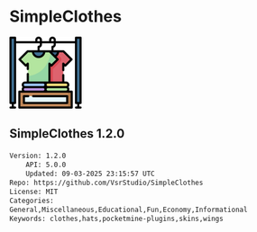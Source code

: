 # SimpleClothes
<img src="https://raw.githubusercontent.com/VsrStudio/SimpleClothes/04c6e8469a9c2b6c7511d073f012f08d91a3d155/icon.png" width="128" height="128" />

## SimpleClothes 1.2.0
```properties
Version: 1.2.0
    API: 5.0.0
    Updated: 09-03-2025 23:15:57 UTC
Repo: https://github.com/VsrStudio/SimpleClothes
License: MIT
Categories: General,Miscellaneous,Educational,Fun,Economy,Informational
Keywords: clothes,hats,pocketmine-plugins,skins,wings
```